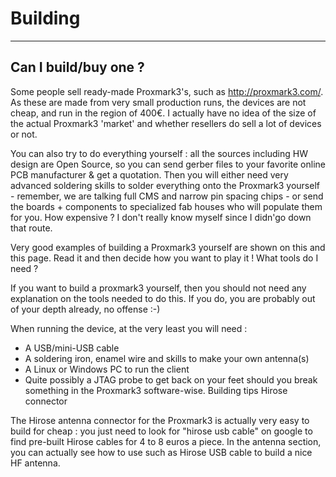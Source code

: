 # Building #




---


## Can I build/buy one ? ##
Some people sell ready-made Proxmark3's, such as http://proxmark3.com/. As these are made from very small production runs, the devices are not cheap, and run in the region of 400€. I actually have no idea of the size of the actual Proxmark3 'market' and whether resellers do sell a lot of devices or not.

You can also try to do everything yourself : all the sources including HW design are Open Source, so you can send gerber files to your favorite online PCB manufacturer & get a quotation. Then you will either need very advanced soldering skills to solder everything onto the Proxmark3 yourself - remember, we are talking full CMS and narrow pin spacing chips - or send the boards + components to specialized fab houses who will populate them for you. How expensive ? I don't really know myself since I didn'go down that route.

Very good examples of building a Proxmark3 yourself are shown on this and this page. Read it and then decide how you want to play it ! What tools do I need ?

If you want to build a proxmark3 yourself, then you should not need any explanation on the tools needed to do this. If you do, you are probably out of your depth already, no offense :-)

When running the device, at the very least you will need :

  * A USB/mini-USB cable
  * A soldering iron, enamel wire and skills to make your own antenna(s)
  * A Linux or Windows PC to run the client
  * Quite possibly a JTAG probe to get back on your feet should you break something in the Proxmark3 software-wise. Building tips Hirose connector

The Hirose antenna connector for the Proxmark3 is actually very easy to build for cheap : you just need to look for "hirose usb cable" on google to find pre-built Hirose cables for 4 to 8 euros a piece. In the antenna section, you can actually see how to use such as Hirose USB cable to build a nice HF antenna.